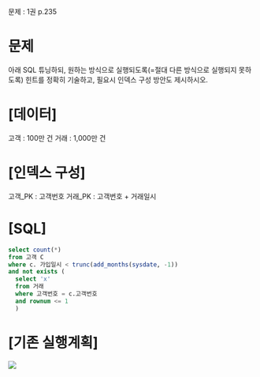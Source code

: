문제 : 1권 p.235

# 문제
아래 SQL 튜닝하되, 원하는 방식으로 실행되도록(=절대 다른 방식으로 실행되지 못하도록)
힌트를 정확히 기술하고, 필요시 인덱스 구성 방안도 제시하시오.
# [데이터]
고객 : 100만 건
거래 : 1,000만 건
# [인덱스 구성]
고객_PK : 고객번호
거래_PK : 고객번호 + 거래일시

# [SQL]
```sql
select count(*)
from 고객 C
where c. 가입일시 < trunc(add_months(sysdate, -1))
and not exists (
  select 'x'
  from 거래
  where 고객번호 = c.고객번호
  and rownum <= 1
  )
```

# [기존 실행계획]
![](https://velog.velcdn.com/images/yooha9621/post/74e5b26d-70d8-43c9-af1c-2e642921282f/image.png)

